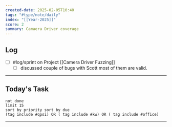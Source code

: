 ```yaml
---
created-date: 2025-02-05T10:40
tags: "#type/note/daily"
index: "[[Year-2025]]"
score: 2
summary: Camaera Driver coverage
---
```


## Log
- [ ] #log/sprint on Project [[Camera Driver Fuzzing]]
	- [ ] discussed couple of bugs with Scott most of them are valid.

---

## Today's Task

```tasks
not done
limit 15
sort by priority sort by due
(tag include #qpsi) OR ( tag include #kw) OR ( tag include #office)
```
---
